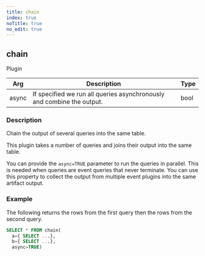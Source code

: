 ```yaml
---
title: chain
index: true
noTitle: true
no_edit: true
---
```




<div class="vql_item"></div>


## chain
<span class='vql_type pull-right page-header'>Plugin</span>



<div class="vqlargs"></div>

Arg | Description | Type
----|-------------|-----
async|If specified we run all queries asynchronously and combine the output.|bool

### Description

Chain the output of several queries into the same table.

This plugin takes a number of queries and joins their output into
the same table.

You can provide the `async=TRUE` parameter to run the queries in
parallel. This is needed when queries are event queries that never
terminate. You can use this property to collect the output from
multiple event plugins into the same artifact output.

### Example

The following returns the rows from the first query then the rows from
the second query.

```sql
SELECT * FROM chain(
  a={ SELECT ...},
  b={ SELECT ...},
  async=TRUE)
```


